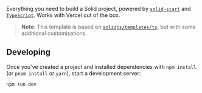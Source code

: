 Everything you need to build a Solid project, powered by [`solid-start`](https://start.solidjs.com) and [`TypeScript`](https://www.typescriptlang.org/). Works with Vercel out of the box.

> **Note**: This template is based on [`solidjs/templates/ts`](https://github.com/solidjs/templates/tree/master/ts), but with some additional customisations.

## Developing

Once you've created a project and installed dependencies with `npm install` (or `pnpm install` or `yarn`), start a development server:

```bash
npm run dev
```
